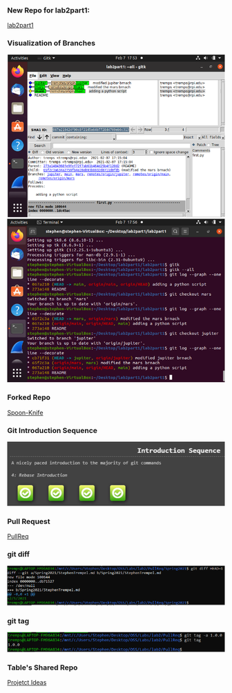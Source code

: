 ### New Repo for lab2part1:<br />
[lab2part1](https://github.com/tremps/lab2part1)<br />

### Visualization of Branches
<img src="gitk--all.PNG" alt="gitk"/><br />
<img src="git_log.PNG" alt="git log"/>

### Forked Repo
[Spoon-Knife](https://github.com/tremps/Spoon-Knife)<br />

### Git Introduction Sequence
<img src="4levels.PNG" alt="4 levels"/><br />

### Pull Request
[PullReq](https://github.com/tremps/PullReq)<br />

### git diff
<img src="git_diff.PNG" alt="git diff"/><br />

### git tag
<img src="git_tag.PNG" alt="git tag"/><br />

### Table's Shared Repo
[Projetct Ideas](https://github.com/elihschiff/OSSProjectIdeas)<br />
